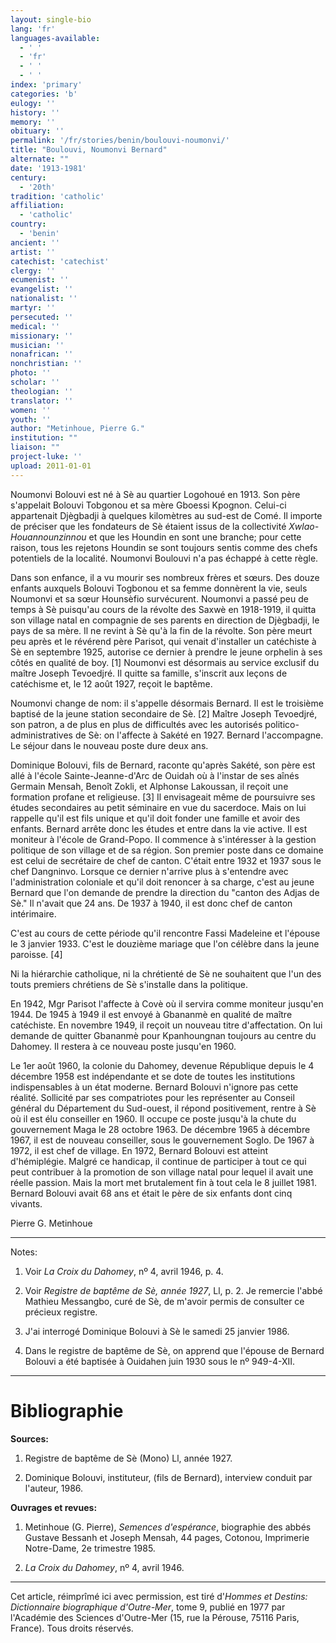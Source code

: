 ```yaml
---
layout: single-bio
lang: 'fr'
languages-available:
  - ' '
  - 'fr'
  - ' '
  - ' '
index: 'primary'
categories: 'b'
eulogy: ''
history: ''
memory: ''
obituary: ''
permalink: '/fr/stories/benin/boulouvi-noumonvi/'
title: "Boulouvi, Noumonvi Bernard"
alternate: ""
date: '1913-1981'
century:
  - '20th'
tradition: 'catholic'
affiliation:
  - 'catholic'
country:
  - 'benin'
ancient: ''
artist: ''
catechist: 'catechist'
clergy: ''
ecumenist: ''
evangelist: ''
nationalist: ''
martyr: ''
persecuted: ''
medical: ''
missionary: ''
musician: ''
nonafrican: ''
nonchristian: ''
photo: ''
scholar: ''
theologian: ''
translator: ''
women: ''
youth: ''
author: "Metinhoue, Pierre G."
institution: ""
liaison: ""
project-luke: ''
upload: 2011-01-01
---
```




Noumonvi Bolouvi est né à Sè au quartier Logohoué en 1913. Son père s'appelait Bolouvi Tobgonou et sa mère Gboessi Kpognon. Celui-ci appartenait Djègbadji à quelques kilomètres au sud-est de Comé. Il importe de préciser que les fondateurs de Sè étaient issus de la collectivité *Xwlao-Houannounzinnou* et que les Houndin en sont une branche; pour cette raison, tous les rejetons Houndin se sont toujours sentis comme des chefs potentiels de la localité. Noumonvi Boulouvi n'a pas échappé à cette règle.

Dans son enfance, il a vu mourir ses nombreux frères et sœurs. Des douze enfants auxquels Bolouvi Togbonou et sa femme donnèrent la vie, seuls Noumonvi et sa sœur Hounsèfio survécurent. Noumonvi a passé peu de temps à Sè puisqu'au cours de la révolte des Saxwè en 1918-1919, il quitta son village natal en compagnie de ses parents en direction de Djègbadji, le pays de sa mère. Il ne revint à Sè qu'à la fin de la révolte. Son père meurt peu après et le révérend père Parisot, qui venait d'installer un catéchiste à Sè en septembre 1925, autorise ce dernier à prendre le jeune orphelin à ses côtés en qualité de boy. [1] Noumonvi est désormais au service exclusif du maître Joseph Tevoedjré. Il quitte sa famille, s'inscrit aux leçons de catéchisme et, le 12 août 1927, reçoit le baptême.

Noumonvi change de nom: il s'appelle désormais Bernard. Il est le troisième baptisé de la jeune station secondaire de Sè. [2] Maître Joseph Tevoedjré, son patron, a de plus en plus de difficultés avec les autorisés politico-administratives de Sè: on l'affecte à Sakété en 1927. Bernard l'accompagne. Le séjour dans le nouveau poste dure deux ans.

Dominique Bolouvi, fils de Bernard, raconte qu'après Sakété, son père est allé à l'école Sainte-Jeanne-d'Arc de Ouidah où à l'instar de ses aînés Germain Mensah, Benoît Zokli, et Alphonse Lakoussan, il reçoit une formation profane et religieuse. [3] Il envisageait même de poursuivre ses études secondaires au petit séminaire en vue du sacerdoce. Mais on lui rappelle qu'il est fils unique et qu'il doit fonder une famille et avoir des enfants. Bernard arrête donc les études et entre dans la vie active. Il est moniteur à l'école de Grand-Popo. Il commence à s'intéresser à la gestion politique de son village et de sa région. Son premier poste dans ce domaine est celui de secrétaire de chef de canton. C'était entre 1932 et 1937 sous le chef Dangninvo. Lorsque ce dernier n'arrive plus à s'entendre avec l'administration coloniale et qu'il doit renoncer à sa charge, c'est au jeune Bernard que l'on demande de prendre la direction du "canton des Adjas de Sè." Il n'avait que 24 ans. De 1937 à 1940, il est donc chef de canton intérimaire.

C'est au cours de cette période qu'il rencontre Fassi Madeleine et l'épouse le 3 janvier 1933. C'est le douzième mariage que l'on célèbre dans la jeune paroisse. [4]

Ni la hiérarchie catholique, ni la chrétienté de Sè ne souhaitent que l'un des touts premiers chrétiens de Sè s'installe dans la politique.

En 1942, Mgr Parisot l'affecte à Covè où il servira comme moniteur jusqu'en 1944. De 1945 à 1949 il est envoyé à Gbananmè en qualité de maître catéchiste. En novembre 1949, il reçoit un nouveau titre d'affectation. On lui demande de quitter Gbananmè pour Kpanhoungnan toujours au centre du Dahomey. Il restera à ce nouveau poste jusqu'en 1960.

Le 1er août 1960, la colonie du Dahomey, devenue République depuis le 4 décembre 1958 est indépendante et se dote de toutes les institutions indispensables à un état moderne. Bernard Bolouvi n'ignore pas cette réalité. Sollicité par ses compatriotes pour les représenter au Conseil général du Département du Sud-ouest, il répond positivement, rentre à Sè où il est élu conseiller en 1960. Il occupe ce poste jusqu'à la chute du gouvernement Maga le 28 octobre 1963. De décembre 1965 à décembre 1967, il est de nouveau conseiller, sous le gouvernement Soglo. De 1967 à 1972, il est chef de village. En 1972, Bernard Bolouvi est atteint d'hémiplégie. Malgré ce handicap, il continue de participer à tout ce qui peut contribuer à la promotion de son village natal pour lequel il avait une réelle passion. Mais la mort met brutalement fin à tout cela le 8 juillet 1981. Bernard Bolouvi avait 68 ans et était le père de six enfants dont cinq vivants.

Pierre G. Metinhoue

---

Notes:

1. Voir *La Croix du Dahomey*, nº 4, avril 1946, p. 4.

2. Voir *Registre de baptême de Sè, année 1927*, Ll, p. 2. Je remercie l'abbé Mathieu Messangbo,  curé de Sè, de m'avoir permis de consulter ce précieux registre.

3. J'ai interrogé Dominique Bolouvi à Sè le samedi 25 janvier 1986.

4. Dans le registre de baptême de Sè, on apprend que l'épouse de Bernard Bolouvi a été baptisée à Ouidahen juin 1930 sous le nº 949-4-XII.

---

# Bibliographie

**Sources:**

1. Registre de baptême de Sè (Mono) Ll, année 1927.

2. Dominique Bolouvi, instituteur, (fils de Bernard), interview conduit par l'auteur, 1986.

**Ouvrages et revues:**

1. Metinhoue (G. Pierre), *Semences d'espérance*, biographie des abbés Gustave Bessanh et Joseph Mensah, 44 pages, Cotonou, Imprimerie Notre-Dame, 2e trimestre 1985.

2. *La Croix du Dahomey*, nº 4, avril 1946.

---

Cet article, réimprîmé ici avec permission, est tiré d'*Hommes et Destins: Dictionnaire biographique d'Outre-Mer*, tome 9, publié en 1977 par l'Académie des Sciences d'Outre-Mer (15, rue la Pérouse, 75116 Paris, France). Tous droits réservés.
